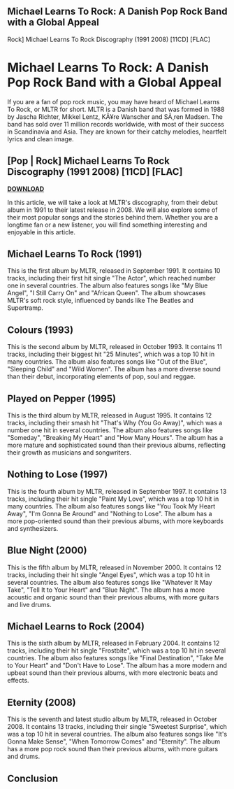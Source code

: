 ## Michael Learns To Rock: A Danish Pop Rock Band with a Global Appeal

  Rock] Michael Learns To Rock Discography (1991 2008) [11CD] [FLAC]  
# Michael Learns To Rock: A Danish Pop Rock Band with a Global Appeal
  
If you are a fan of pop rock music, you may have heard of Michael Learns To Rock, or MLTR for short. MLTR is a Danish band that was formed in 1988 by Jascha Richter, Mikkel Lentz, KÃ¥re Wanscher and SÃ¸ren Madsen. The band has sold over 11 million records worldwide, with most of their success in Scandinavia and Asia. They are known for their catchy melodies, heartfelt lyrics and clean image.
 
## [Pop | Rock] Michael Learns To Rock Discography (1991 2008) [11CD] [FLAC]


[**DOWNLOAD**](https://www.google.com/url?q=https%3A%2F%2Furluso.com%2F2tK5zE&sa=D&sntz=1&usg=AOvVaw0DxmvXe4ru5cMr450MfxGW)

  
In this article, we will take a look at MLTR's discography, from their debut album in 1991 to their latest release in 2008. We will also explore some of their most popular songs and the stories behind them. Whether you are a longtime fan or a new listener, you will find something interesting and enjoyable in this article.
  
## Michael Learns To Rock (1991)
  
This is the first album by MLTR, released in September 1991. It contains 10 tracks, including their first hit single "The Actor", which reached number one in several countries. The album also features songs like "My Blue Angel", "I Still Carry On" and "African Queen". The album showcases MLTR's soft rock style, influenced by bands like The Beatles and Supertramp.
  
## Colours (1993)
  
This is the second album by MLTR, released in October 1993. It contains 11 tracks, including their biggest hit "25 Minutes", which was a top 10 hit in many countries. The album also features songs like "Out of the Blue", "Sleeping Child" and "Wild Women". The album has a more diverse sound than their debut, incorporating elements of pop, soul and reggae.
  
## Played on Pepper (1995)
  
This is the third album by MLTR, released in August 1995. It contains 12 tracks, including their smash hit "That's Why (You Go Away)", which was a number one hit in several countries. The album also features songs like "Someday", "Breaking My Heart" and "How Many Hours". The album has a more mature and sophisticated sound than their previous albums, reflecting their growth as musicians and songwriters.
  
## Nothing to Lose (1997)
  
This is the fourth album by MLTR, released in September 1997. It contains 13 tracks, including their hit single "Paint My Love", which was a top 10 hit in many countries. The album also features songs like "You Took My Heart Away", "I'm Gonna Be Around" and "Nothing to Lose". The album has a more pop-oriented sound than their previous albums, with more keyboards and synthesizers.
  
## Blue Night (2000)
  
This is the fifth album by MLTR, released in November 2000. It contains 12 tracks, including their hit single "Angel Eyes", which was a top 10 hit in several countries. The album also features songs like "Whatever It May Take", "Tell It to Your Heart" and "Blue Night". The album has a more acoustic and organic sound than their previous albums, with more guitars and live drums.
  
## Michael Learns to Rock (2004)
  
This is the sixth album by MLTR, released in February 2004. It contains 12 tracks, including their hit single "Frostbite", which was a top 10 hit in several countries. The album also features songs like "Final Destination", "Take Me to Your Heart" and "Don't Have to Lose". The album has a more modern and upbeat sound than their previous albums, with more electronic beats and effects.
  
## Eternity (2008)
  
This is the seventh and latest studio album by MLTR, released in October 2008. It contains 13 tracks, including their single "Sweetest Surprise", which was a top 10 hit in several countries. The album also features songs like "It's Gonna Make Sense", "When Tomorrow Comes" and "Eternity". The album has a more pop rock sound than their previous albums, with more guitars and drums.
  
## Conclusion
  <p 0f148eb4a0
